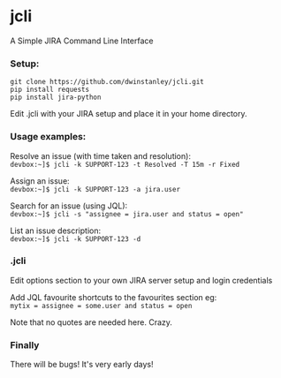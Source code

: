 jcli
====

A Simple JIRA Command Line Interface

### Setup:
```
git clone https://github.com/dwinstanley/jcli.git   
pip install requests 
pip install jira-python
```

Edit .jcli with your JIRA setup and place it in your home directory.   

### Usage examples:

Resolve an issue (with time taken and resolution):   
`devbox:~]$ jcli -k SUPPORT-123 -t Resolved -T 15m -r Fixed`

Assign an issue:   
`devbox:~]$ jcli -k SUPPORT-123 -a jira.user`

Search for an issue (using JQL):   
`devbox:~]$ jcli -s "assignee = jira.user and status = open"`

List an issue description:   
`devbox:~]$ jcli -k SUPPORT-123 -d`

### .jcli

Edit options section to your own JIRA server setup and login credentials

Add JQL favourite shortcuts to the favourites section eg:   
`mytix = assignee = some.user and status = open`

Note that no quotes are needed here. Crazy.

### Finally

There will be bugs! It's very early days!
